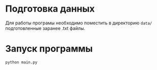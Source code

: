 # Подготовка данных
Для работы програмы необходимо поместить в директорию `data/` подготовленные заранее .txt файлы.

# Запуск программы
```shell
python main.py
```